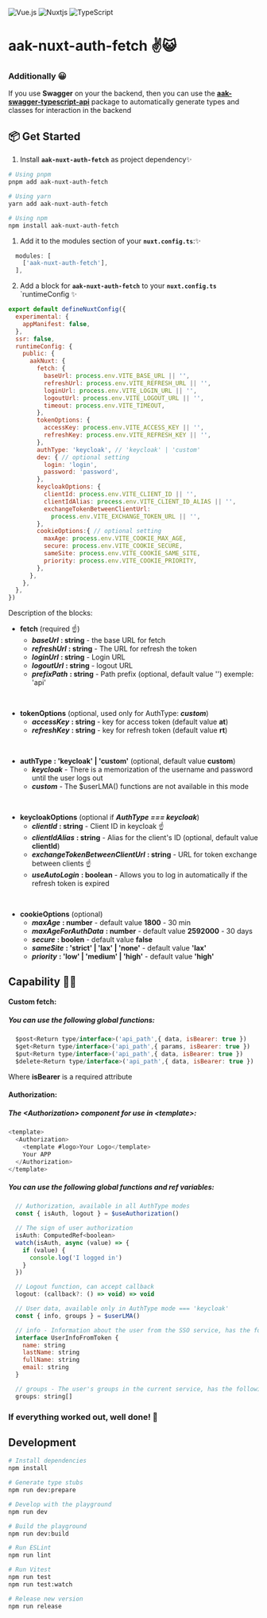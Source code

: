 
![Vue.js](https://img.shields.io/badge/vuejs-%2335495e.svg?style=for-the-badge&logo=vuedotjs&logoColor=%234FC08D) ![Nuxtjs](https://img.shields.io/badge/Nuxt-002E3B?style=for-the-badge&logo=nuxtdotjs&logoColor=#00DC82) ![TypeScript](https://img.shields.io/badge/typescript-%23007ACC.svg?style=for-the-badge&logo=typescript&logoColor=white)

# aak-nuxt-auth-fetch ✌😺

### Additionally 😀
If you use **Swagger** on your the backend, then you can use the **[aak-swagger-typescript-api](https://www.npmjs.com/package/aak-swagger-typescript-api)** package to automatically generate types and classes for interaction in the backend 

## 📦 Get Started

1. Install  **`aak-nuxt-auth-fetch`** as project dependency✨

```bash
# Using pnpm
pnpm add aak-nuxt-auth-fetch

# Using yarn
yarn add aak-nuxt-auth-fetch

# Using npm
npm install aak-nuxt-auth-fetch
```
1. Add it to the modules section of your **`nuxt.config.ts`**:✨

```js
  modules: [
    ['aak-nuxt-auth-fetch'],
  ],
```

2. Add a block for **`aak-nuxt-auth-fetch`** to your **`nuxt.config.ts`** `runtimeConfig ✨

```js
export default defineNuxtConfig({
  experimental: {
    appManifest: false,
  },
  ssr: false,
  runtimeConfig: {
    public: {
      aakNuxt: {
        fetch: {
          baseUrl: process.env.VITE_BASE_URL || '',
          refreshUrl: process.env.VITE_REFRESH_URL || '',
          loginUrl: process.env.VITE_LOGIN_URL || '',
          logoutUrl: process.env.VITE_LOGOUT_URL || '',
          timeout: process.env.VITE_TIMEOUT,
        },
        tokenOptions: {
          accessKey: process.env.VITE_ACCESS_KEY || '',
          refreshKey: process.env.VITE_REFRESH_KEY || '',
        },
        authType: 'keycloak', // 'keycloak' | 'custom'
        dev: { // optional setting
          login: 'login',
          password: 'password',
        },
        keycloakOptions: {
          clientId: process.env.VITE_CLIENT_ID || '',
          clientIdAlias: process.env.VITE_CLIENT_ID_ALIAS || '',
          exchangeTokenBetweenClientUrl:
            process.env.VITE_EXCHANGE_TOKEN_URL || '',
        },
        cookieOptions:{ // optional setting
          maxAge: process.env.VITE_COOKIE_MAX_AGE,
          secure: process.env.VITE_COOKIE_SECURE,
          sameSite: process.env.VITE_COOKIE_SAME_SITE,
          priority: process.env.VITE_COOKIE_PRIORITY,
        },
      },
    },
  },
})
```

Description of the blocks:
+ **fetch** (required ☝)
  - ***baseUrl*** **: string** - the base URL for fetch
  - ***refreshUrl*** **: string** - The URL for refresh the token
  - ***loginUrl*** **: string** - Login URL
  - ***logoutUrl*** **: string** - logout URL
  - ***prefixPath*** **: string** - Path prefix (optional, default value '') exemple: 'api'
<br/>

+ **tokenOptions** (optional, used only for AuthType: ***custom***)
  - ***accessKey*** **: string** - key for access token (default value **at**)
  - ***refreshKey*** **: string** - key for refresh token (default value **rt**)
<br/>

+ **authType** **: 'keycloak' | 'custom'** (optional, default value **custom**)
  - ***keycloak*** - There is a memorization of the username and password until the user logs out
  - ***custom*** - The $userLMA() functions are not available in this mode
<br/>

+ **keycloakOptions** (optional if ***AuthType === keycloak***)
  - ***clientId*** **: string** - Client ID in keycloak ☝
  - ***clientIdAlias*** **: string** - Alias for the client's ID (optional, default value **clientId**)
  - ***exchangeTokenBetweenClientUrl*** **: string** - URL for token exchange between clients ☝
  - ***useAutoLogin*** **: boolean** - Allows you to log in automatically if the refresh token is expired
<br/>

+ **cookieOptions** (optional)
  - ***maxAge*** **: number** - default value **1800** - 30 min
  - ***maxAgeForAuthData*** **: number** - default value **2592000** - 30 days
  - ***secure*** **: boolen** - default value **false**
  - ***sameSite*** **: 'strict' | 'lax' | 'none'** - default value **'lax'**
  - ***priority*** **: 'low' | 'medium' | 'high'** - default value **'high'**

## Сapability 🤘🚀
#### Custom fetch:
##### You can use the following global functions:
```js
  $post<Return type/interface>('api_path',{ data, isBearer: true })
  $get<Return type/interface>('api_path',{ params, isBearer: true })
  $put<Return type/interface>('api_path',{ data, isBearer: true })
  $delete<Return type/interface>('api_path',{ data, isBearer: true })
```
Where **isBearer** is a required attribute

#### Authorization:
##### The *\<Authorization>* component for use in \<template>:
```js
<template>
  <Authorization>
    <template #logo>Your Logo</template>
    Your APP
  </Authorization>
</template>
```
##### You can use the following global functions and ref variables:
```js
  // Authorization, available in all AuthType modes
  const { isAuth, logout } = $useAuthorization()

  // The sign of user authorization
  isAuth: ComputedRef<boolean> 
  watch(isAuth, async (value) => {
    if (value) {
      console.log('I logged in')
    }
  })

  // Logout function, can accept callback
  logout: (callback?: () => void) => void 

  // User data, available only in AuthType mode === 'keycloak'
  const { info, groups } = $userLMA()

  // info - Information about the user from the SSO service, has the following interface:
  interface UserInfoFromToken {
    name: string
    lastName: string
    fullName: string
    email: string
  } 

  // groups - The user's groups in the current service, has the following type:
  groups: string[]

```

### If everything worked out, well done! 🎉

## Development

```bash
# Install dependencies
npm install

# Generate type stubs
npm run dev:prepare

# Develop with the playground
npm run dev

# Build the playground
npm run dev:build

# Run ESLint
npm run lint

# Run Vitest
npm run test
npm run test:watch

# Release new version
npm run release
```
